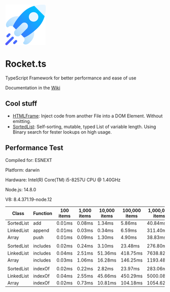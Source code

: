 <img src="https://raw.githubusercontent.com/Frank-Mayer/Rocket.ts/master/rocket.svg" width="128px">

# Rocket.ts

TypeScript Framework for better performance and ease of use

Documentation in the [Wiki](https://github.com/Frank-Mayer/Rocket.ts/wiki)

## Cool stuff

* [HTMLFrame](https://github.com/Frank-Mayer/Rocket.ts/wiki/HTMLFrame): Inject code from another File into a DOM Element. Without emitting.
* [SortedList](https://github.com/Frank-Mayer/Rocket.ts/wiki/SortedList): Self-sorting, mutable, typed List of variable length. Using Binary search for fester lookups on high usage.

## Performance Test

 Compiled for: ESNEXT

 Platform: darwin

 Hardware: Intel(R) Core(TM) i5-8257U CPU @ 1.40GHz

 Node.js: 14.8.0

 V8: 8.4.371.19-node.12

| Class | Function | 100 items | 1,000 items | 10,000 items | 100,000 items | 1,000,000 items
|---|---|---|---|---|---|---
SortedList | add | 0.01ms | 0.08ms | 1.34ms | 5.86ms | 40.84ms
LinkedList | append | 0.01ms | 0.03ms | 0.34ms | 6.59ms | 311.40ms
Array | push | 0.01ms | 0.09ms | 1.30ms | 4.90ms | 38.83ms
| | | | | | | 
SortedList | includes | 0.02ms | 0.24ms | 3.10ms | 23.48ms | 276.80ms
LinkedList | includes | 0.04ms | 2.51ms | 51.36ms | 418.75ms | 7638.82ms
Array | includes | 0.03ms | 1.06ms | 16.28ms | 146.25ms | 1193.48ms
| | | | | | | 
SortedList | indexOf | 0.02ms | 0.22ms | 2.82ms | 23.97ms | 283.06ms
LinkedList | indexOf | 0.04ms | 2.55ms | 45.66ms | 450.29ms | 5000.08ms
Array | indexOf | 0.02ms | 0.73ms | 10.81ms | 104.18ms | 1054.62ms
